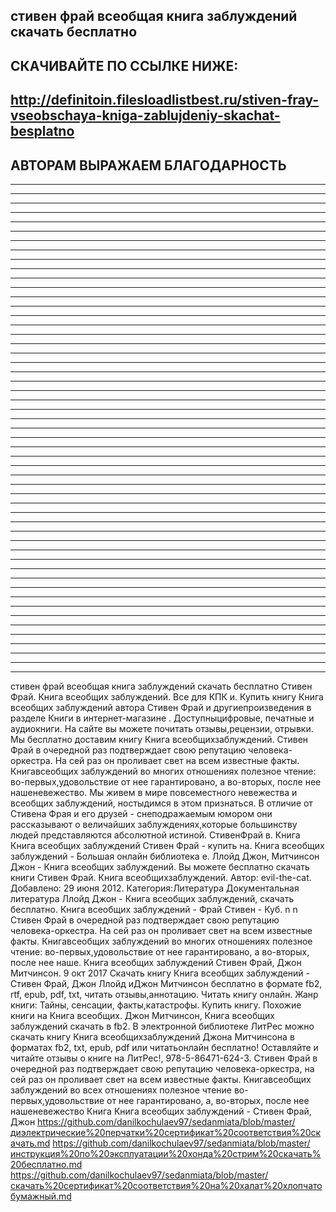 стивен фрай всеобщая книга заблуждений скачать бесплатно
--------------------------------------------------
СКАЧИВАЙТЕ ПО ССЫЛКЕ НИЖЕ:
--------------------------------------------------
http://definitoin.filesloadlistbest.ru/stiven-fray-vseobschaya-kniga-zablujdeniy-skachat-besplatno
--------------------------------------------------
АВТОРАМ ВЫРАЖАЕМ БЛАГОДАРНОСТЬ
--------------------------------------------------
--------------------------------------------------
--------------------------------------------------
--------------------------------------------------
--------------------------------------------------
--------------------------------------------------
--------------------------------------------------
--------------------------------------------------
--------------------------------------------------
--------------------------------------------------
--------------------------------------------------
--------------------------------------------------
--------------------------------------------------
--------------------------------------------------
--------------------------------------------------
--------------------------------------------------
--------------------------------------------------
--------------------------------------------------
--------------------------------------------------
--------------------------------------------------
--------------------------------------------------
--------------------------------------------------
--------------------------------------------------
--------------------------------------------------
--------------------------------------------------
--------------------------------------------------
--------------------------------------------------
--------------------------------------------------
--------------------------------------------------
--------------------------------------------------
--------------------------------------------------
--------------------------------------------------
--------------------------------------------------
--------------------------------------------------
--------------------------------------------------
--------------------------------------------------
--------------------------------------------------
--------------------------------------------------
--------------------------------------------------
--------------------------------------------------
--------------------------------------------------
--------------------------------------------------
--------------------------------------------------
--------------------------------------------------
--------------------------------------------------
--------------------------------------------------
--------------------------------------------------
--------------------------------------------------
--------------------------------------------------
--------------------------------------------------
--------------------------------------------------
--------------------------------------------------
--------------------------------------------------
--------------------------------------------------
стивен фрай всеобщая книга заблуждений скачать бесплатно Стивен Фрай. Книга всеобщих заблуждений.  Все для КПК и. Купить книгу Книга всеобщих заблуждений автора Стивен Фрай и другиепроизведения в разделе Книги в интернет-магазине . Доступныцифровые, печатные и аудиокниги. На сайте вы можете почитать отзывы,рецензии, отрывки. Мы бесплатно доставим книгу Книга всеобщихзаблуждений. Стивен Фрай в очередной раз подтверждает свою репутацию человека-оркестра. На сей раз он проливает свет на всем известные факты. Книгавсеобщих заблуждений во многих отношениях полезное чтение: во-первых,удовольствие от нее гарантировано, а во-вторых, после нее нашеневежество. Мы живем в мире повсеместного невежества и всеобщих заблуждений, ностыдимся в этом признаться. В отличие от Стивена Фрая и его друзей - снеподражаемым юмором они рассказывают о величайших заблуждениях,которые большинству людей представляются абсолютной истиной. СтивенФрай в. Книга Книга всеобщих заблуждений Стивен Фрай - купить на. Книга всеобщих заблуждений - Большая онлайн библиотека e. Ллойд Джон, Митчинсон Джон - Книга всеобщих заблуждений. Вы можете бесплатно скачать книги Стивен Фрай. Книга всеобщихзаблуждений. Автор: evil-the-cat. Добавлено: 29 июня 2012. Категория:Литература  Документальная литература
Ллойд Джон - Книга всеобщих заблуждений, скачать бесплатно. Книга всеобщих заблуждений - Фрай Стивен - Куб. n n Стивен Фрай в очередной раз подтверждает свою репутацию человека-оркестра. На сей раз он проливает свет на всем известные факты. Книгавсеобщих заблуждений во многих отношениях полезное чтение: во-первых,удовольствие от нее гарантировано, а во-вторых, после нее наше. Книга всеобщих заблуждений Стивен Фрай, Джон Митчинсон. 9 окт 2017  Скачать книгу Книга всеобщих заблуждений - Стивен Фрай, Джон Ллойд иДжон Митчинсон бесплатно в формате fb2, rtf, epub, pdf, txt, читать отзывы,аннотацию. Читать книгу онлайн. Жанр книги: Тайны, сенсации, факты,катастрофы. Купить книгу. Похожие книги на Книга всеобщих. Джон Митчинсон, Книга всеобщих заблуждений  скачать в fb2. В электронной библиотеке ЛитРес можно скачать книгу Книга всеобщихзаблуждений Джона Митчинсона в форматах fb2, txt, epub, pdf или читатьонлайн бесплатно! Оставляйте и читайте отзывы о книге на ЛитРес!, 978-5-86471-624-3. Стивен Фрай в очередной раз подтверждает свою репутацию человека-оркестра, на сей раз он проливает свет на всем известные факты. Книгавсеобщих заблуждений во всех отношениях полезное чтение  во-первых,удовольствие от нее гарантировано, а, во-вторых, после нее нашеневежество
Книга Книга всеобщих заблуждений - Стивен Фрай, Джон
https://github.com/danilkochulaev97/sedanmiata/blob/master/диэлектрические%20перчатки%20сертификат%20соответствия%20скачать.md
https://github.com/danilkochulaev97/sedanmiata/blob/master/инструкция%20по%20эксплуатации%20хонда%20стрим%20скачать%20бесплатно.md
https://github.com/danilkochulaev97/sedanmiata/blob/master/скачать%20сертификат%20соответствия%20на%20халат%20хлопчатобумажный.md